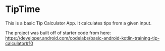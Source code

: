 # TipTime
This is a basic Tip Calculator App. It calculates tips from a given input.

The project was built off of starter code from here:
https://developer.android.com/codelabs/basic-android-kotlin-training-tip-calculator#10 
